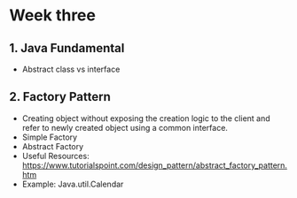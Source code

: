 # Week three

## 1. Java Fundamental 
* Abstract class vs interface 

## 2. Factory Pattern
* Creating object without exposing the creation logic to the client and refer to newly created object using a common interface. 
* Simple Factory
* Abstract Factory
* Useful Resources: https://www.tutorialspoint.com/design_pattern/abstract_factory_pattern.htm
* Example: Java.util.Calendar 
